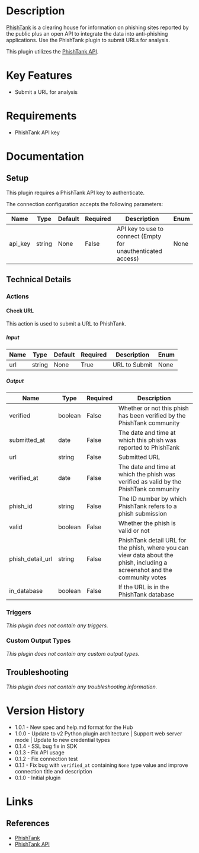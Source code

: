 # Description

[PhishTank](https://www.phishtank.com/) is a clearing house for information on phishing sites reported by the
 public plus an open API to integrate the data into anti-phishing applications. Use the PhishTank plugin to
 submit URLs for analysis.

This plugin utilizes the [PhishTank API](https://www.phishtank.com/api_info.php).

# Key Features

* Submit a URL for analysis

# Requirements

* PhishTank API key

# Documentation

## Setup

This plugin requires a PhishTank API key to authenticate.

The connection configuration accepts the following parameters:

|Name|Type|Default|Required|Description|Enum|
|----|----|-------|--------|-----------|----|
|api_key|string|None|False|API key to use to connect (Empty for unauthenticated access)|None|

## Technical Details

### Actions

#### Check URL

This action is used to submit a URL to PhishTank.

##### Input

|Name|Type|Default|Required|Description|Enum|
|----|----|-------|--------|-----------|----|
|url|string|None|True|URL to Submit|None|

##### Output

|Name|Type|Required|Description|
|----|----|--------|-----------|
|verified|boolean|False|Whether or not this phish has been verified by the PhishTank community|
|submitted_at|date|False|The date and time at which this phish was reported to PhishTank|
|url|string|False|Submitted URL|
|verified_at|date|False|The date and time at which the phish was verified as valid by the PhishTank community|
|phish_id|string|False|The ID number by which PhishTank refers to a phish submission|
|valid|boolean|False|Whether the phish is valid or not|
|phish_detail_url|string|False|PhishTank detail URL for the phish, where you can view data about the phish, including a screenshot and the community votes|
|in_database|boolean|False|If the URL is in the PhishTank database|

### Triggers

_This plugin does not contain any triggers._

### Custom Output Types

_This plugin does not contain any custom output types._

## Troubleshooting

_This plugin does not contain any troubleshooting information._

# Version History

* 1.0.1 - New spec and help.md format for the Hub
* 1.0.0 - Update to v2 Python plugin architecture | Support web server mode | Update to new credential types
* 0.1.4 - SSL bug fix in SDK
* 0.1.3 - Fix API usage
* 0.1.2 - Fix connection test
* 0.1.1 - Fix bug with `verified_at` containing `None` type value and improve connection title and description
* 0.1.0 - Initial plugin

# Links

## References

* [PhishTank](https://www.phishtank.com/)
* [PhishTank API](https://www.phishtank.com/api_info.php)

